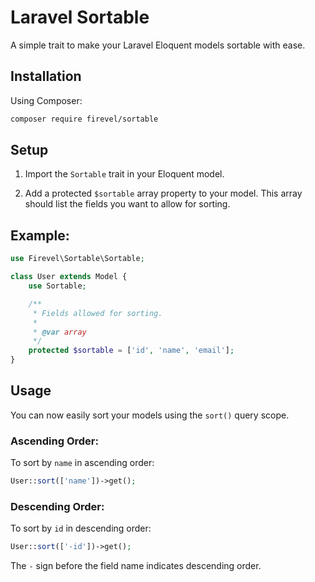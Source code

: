 # Laravel Sortable

A simple trait to make your Laravel Eloquent models sortable with ease. 

## Installation

Using Composer:

```bash
composer require firevel/sortable
```

## Setup

1. Import the `Sortable` trait in your Eloquent model.

2. Add a protected `$sortable` array property to your model. This array should list the fields you want to allow for sorting.

## Example:

```php
use Firevel\Sortable\Sortable;

class User extends Model {
    use Sortable;

    /**
     * Fields allowed for sorting.
     *
     * @var array
     */
    protected $sortable = ['id', 'name', 'email'];
}
```

## Usage

You can now easily sort your models using the `sort()` query scope.

### Ascending Order:
To sort by `name` in ascending order:

```php
User::sort(['name'])->get();
```

### Descending Order:
To sort by `id` in descending order:

```php
User::sort(['-id'])->get();
```

The `-` sign before the field name indicates descending order.